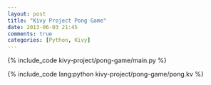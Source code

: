 ```yaml
---
layout: post
title: "Kivy Project Pong Game"
date: 2013-06-03 21:45
comments: true
categories: [Python, Kivy]
---
```


{% include_code kivy-project/pong-game/main.py %}

{% include_code lang:python kivy-project/pong-game/pong.kv %}